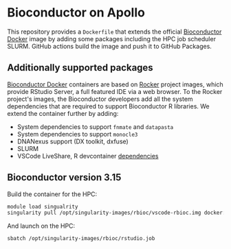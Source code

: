 # Bioconductor on Apollo

This repository provides a `Dockerfile` that extends the official [Bioconductor Docker](https://bioconductor.org/help/docker/) image by adding some packages including the HPC job scheduler SLURM. GitHub actions build the image and push it to GitHub Packages.

## Additionally supported packages
[Bioconductor Docker](https://bioconductor.org/help/docker/) containers are based on [Rocker](https://rocker-project.org/) project images, which provide RStudio Server, a full featured IDE via a web browser. To the Rocker project's images, the Bioconductor developers add all the system dependencies that are required to support Bioconductor R libraries. We extend the container further by adding: 

- System dependencies to support `fnmate` and `datapasta`
- System dependencies to support `monocle3`
- DNANexus support (DX toolkit, dxfuse)
- SLURM
- VSCode LiveShare, R devcontainer [dependencies](https://github.com/microsoft/vscode-dev-containers/blob/main/containers/r/.devcontainer/devcontainer.json)

## Bioconductor version **3.15**

Build the container for the HPC:

```sh
module load singualrity   
singularity pull /opt/singularity-images/rbioc/vscode-rbioc.img docker://ghcr.io/drejom/vscode-rbioc:main
```

And launch on the HPC:

```sh
sbatch /opt/singularity-images/rbioc/rstudio.job
```
